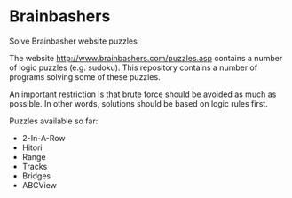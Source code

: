 # Brainbashers
Solve Brainbasher website puzzles

The website http://www.brainbashers.com/puzzles.asp contains a number of logic puzzles (e.g. sudoku).
This repository contains a number of programs solving some of these puzzles.

An important restriction is that brute force should be avoided as much as possible. 
In other words, solutions should be based on logic rules first. 

Puzzles available so far:
  * 2-In-A-Row
  * Hitori
  * Range
  * Tracks
  * Bridges
  * ABCView
